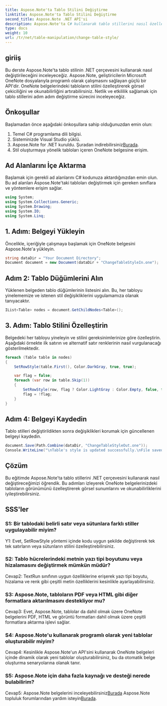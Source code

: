 ```yaml
---
title: Aspose.Note'ta Tablo Stilini Değiştirme
linktitle: Aspose.Note'ta Tablo Stilini Değiştirme
second_title: Aspose.Note .NET API'si
description: Aspose.Note'ta C# kullanarak tablo stillerini nasıl özelleştireceğinizi öğrenin. Gelişmiş belge sunumu için renkleri, yazı tiplerini ve daha fazlasını değiştirin.
type: docs
weight: 10
url: /tr/net/table-manipulation/change-table-style/
---
```

## giriiş

Bu derste Aspose.Note'ta tablo stilinin .NET çerçevesini kullanarak nasıl değiştirileceğini inceleyeceğiz. Aspose.Note, geliştiricilerin Microsoft OneNote dosyalarıyla programlı olarak çalışmasını sağlayan güçlü bir API'dir. OneNote belgelerindeki tabloların stilini özelleştirerek görsel çekiciliğini ve okunabilirliğini artırabilirsiniz. Netlik ve etkililik sağlamak için tablo stillerini adım adım değiştirme sürecini inceleyeceğiz.

## Önkoşullar

Başlamadan önce aşağıdaki önkoşullara sahip olduğunuzdan emin olun:
1. Temel C# programlama dili bilgisi.
2. Sisteminizde Visual Studio yüklü.
3.  Aspose.Note for .NET kuruldu. Şuradan indirebilirsiniz[Burada](https://releases.aspose.com/note/net/).
4. Stil oluşturmaya yönelik tabloları içeren OneNote belgesine erişim.

## Ad Alanlarını İçe Aktarma

Başlamak için gerekli ad alanlarını C# kodunuza aktardığınızdan emin olun. Bu ad alanları Aspose.Note'taki tabloları değiştirmek için gereken sınıflara ve yöntemlere erişim sağlar.
```csharp
using System;
using System.Collections.Generic;
using System.Drawing;
using System.IO;
using System.Linq;
```

## 1. Adım: Belgeyi Yükleyin

Öncelikle, içeriğiyle çalışmaya başlamak için OneNote belgesini Aspose.Note'a yükleyin.
```csharp
string dataDir = "Your Document Directory";
Document document = new Document(dataDir + "ChangeTableStyleIn.one");
```

## Adım 2: Tablo Düğümlerini Alın

Yüklenen belgeden tablo düğümlerinin listesini alın. Bu, her tabloyu yinelememize ve istenen stil değişikliklerini uygulamamıza olanak tanıyacaktır.
```csharp
IList<Table> nodes = document.GetChildNodes<Table>();
```

## 3. Adım: Tablo Stilini Özelleştirin

Belgedeki her tabloyu yineleyin ve stilini gereksinimlerinize göre özelleştirin. Aşağıdaki örnekte ilk satırın ve alternatif satır renklerinin nasıl vurgulanacağı gösterilmektedir.
```csharp
foreach (Table table in nodes)
{
    SetRowStyle(table.First(), Color.DarkGray, true, true);

    var flag = false;
    foreach (var row in table.Skip(1))
    {
        SetRowStyle(row, flag ? Color.LightGray : Color.Empty, false, false);
        flag = !flag;
    }
}
```

## Adım 4: Belgeyi Kaydedin

Tablo stilleri değiştirildikten sonra değişiklikleri korumak için güncellenen belgeyi kaydedin.
```csharp
document.Save(Path.Combine(dataDir, "ChangeTableStyleOut.one"));
Console.WriteLine("\nTable's style is updated successfully.\nFile saved at " + dataDir);
```

## Çözüm

Bu eğitimde Aspose.Note'ta tablo stillerini .NET çerçevesini kullanarak nasıl değiştireceğimizi öğrendik. Bu adımları izleyerek OneNote belgelerinizdeki tabloların görünümünü özelleştirerek görsel sunumlarını ve okunabilirliklerini iyileştirebilirsiniz.

## SSS'ler

### S1: Bir tablodaki belirli satır veya sütunlara farklı stiller uygulayabilir miyim?

Y1: Evet, SetRowStyle yöntemi içinde kodu uygun şekilde değiştirerek tek tek satırların veya sütunların stilini özelleştirebilirsiniz.
  
### S2: Tablo hücrelerindeki metnin yazı tipi boyutunu veya hizalamasını değiştirmek mümkün müdür?

Cevap2: TextRun sınıfının uygun özelliklerine erişerek yazı tipi boyutu, hizalama ve renk gibi çeşitli metin özelliklerini kesinlikle ayarlayabilirsiniz.

### S3: Aspose.Note, tabloların PDF veya HTML gibi diğer formatlara aktarılmasını destekliyor mu?

Cevap3: Evet, Aspose.Note, tablolar da dahil olmak üzere OneNote belgelerini PDF, HTML ve görüntü formatları dahil olmak üzere çeşitli formatlara aktarma işlevi sağlar.

### S4: Aspose.Note'u kullanarak programlı olarak yeni tablolar oluşturabilir miyim?

Cevap4: Kesinlikle Aspose.Note'un API'sini kullanarak OneNote belgeleri içinde dinamik olarak yeni tablolar oluşturabilirsiniz, bu da otomatik belge oluşturma senaryolarına olanak tanır.

### S5: Aspose.Note için daha fazla kaynağı ve desteği nerede bulabilirim?

 Cevap5: Aspose.Note belgelerini inceleyebilirsiniz[Burada](https://reference.aspose.com/note/net/) Aspose.Note topluluk forumlarından yardım isteyin[Burada](https://forum.aspose.com/c/note/28).